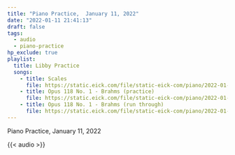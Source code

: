 ```yaml
---
title: "Piano Practice,  January 11, 2022"
date: "2022-01-11 21:41:13"
draft: false
tags:
  - audio
  - piano-practice
hp_exclude: true
playlist:
  title: Libby Practice
  songs:
    - title: Scales
      file: https://static.eick.com/file/static-eick-com/piano/2022-01-11-001.mp3
    - title: Opus 118 No. 1 - Brahms (practice)
      file: https://static.eick.com/file/static-eick-com/piano/2022-01-11-002.mp3
    - title: Opus 118 No. 1 - Brahms (run through)
      file: https://static.eick.com/file/static-eick-com/piano/2022-01-11-003.mp3
---
```


Piano Practice, January 11, 2022

<!--more-->

{{< audio >}}
